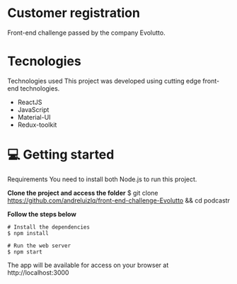 # Customer registration 
Front-end challenge passed by the company Evolutto.

# Tecnologies

Technologies used
This project was developed using cutting edge front-end technologies.
 - ReactJS
 - JavaScript
 - Material-UI
 - Redux-toolkit

# 💻 Getting started
Requirements
You need to install both Node.js to run this project.

**Clone the project and access the folder**
$ git clone https://github.com/andreluizlq/front-end-challenge-Evolutto && cd podcastr

**Follow the steps below**
```
# Install the dependencies
$ npm install

# Run the web server
$ npm start
```

The app will be available for access on your browser at http://localhost:3000
